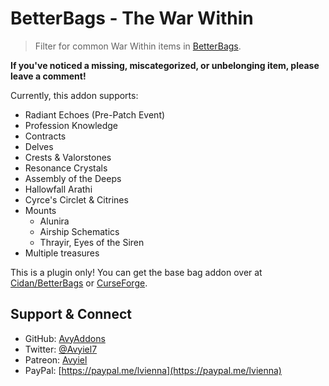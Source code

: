 # BetterBags - The War Within
> Filter for common War Within items in [BetterBags](https://www.curseforge.com/wow/addons/better-bags).

**If you've noticed a missing, miscategorized, or unbelonging item, please leave a comment!**

Currently, this addon supports:

- Radiant Echoes (Pre-Patch Event)
- Profession Knowledge
- Contracts
- Delves
- Crests & Valorstones
- Resonance Crystals
- Assembly of the Deeps
- Hallowfall Arathi
- Cyrce's Circlet & Citrines
- Mounts
  - Alunira
  - Airship Schematics
  - Thrayir, Eyes of the Siren
- Multiple treasures

This is a plugin only! You can get the base bag addon over at [Cidan/BetterBags](https://github.com/Cidan/BetterBags) or [CurseForge](https://www.curseforge.com/wow/addons/better-bags).

## Support & Connect
- GitHub: [AvyAddons](https://github.com/AvyAddons)
- Twitter: [@Avyiel7](https://twitter.com/Avyiel7)
- Patreon: [Avyiel](https://patreon.com/avyiel)
- PayPal: [https://paypal.me/lvienna](https://paypal.me/lvienna)
